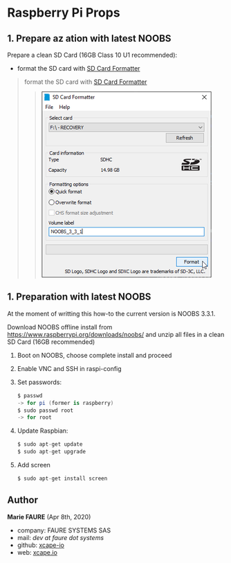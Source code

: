 ﻿# Raspberry Pi Props


## 1. Prepare az ation with latest NOOBS
Prepare a clean SD Card (16GB Class 10 U1 recommended):
* format the SD card with <a href="https://www.sdcard.org/downloads/formatter/" target="_blank">SD Card Formatter</a>

> format the SD card with <a href="https://www.sdcard.org/downloads/formatter/" target="_blank">SD Card Formatter</a>
> > ![SD Card Formatter](assets/format-sdcard.png)

## 1. Preparation with latest NOOBS
At the moment of writting this how-to the current version is NOOBS 3.3.1.

Download NOOBS offline install from https://www.raspberrypi.org/downloads/noobs/ and unzip all files in a clean SD Card (16GB recommended)

1. Boot on NOOBS, choose complete install and proceed
2. Enable VNC and SSH in raspi-config
3. Set passwords:

    ```csharp
    $ passwd
    -> for pi (former is raspberry)
    $ sudo passwd root
    -> for root
    ```
    
4. Update Raspbian:

    ```csharp
    $ sudo apt-get update
    $ sudo apt-get upgrade
    ```
    
5. Add screen 	

    ```csharp
    $ sudo apt-get install screen
    ```

## Author

**Marie FAURE** (Apr 8th, 2020)
* company: FAURE SYSTEMS SAS
* mail: *dev at faure dot systems*
* github: <a href="https://github.com/xcape-io?tab=repositories" target="_blank">xcape-io</a>
* web: <a href="https://xcape.io/" target="_blank">xcape.io</a>